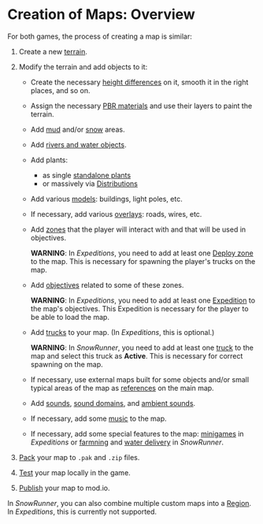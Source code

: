 # Creation of Maps: Overview

For both games, the process of creating a map is similar:

1.  Create a new [terrain](./terrain/creation_of_terrain.md).

2.  Modify the terrain and add objects to it:

    -   Create the necessary [height differences](./terrain/geometry_brushes_for_terrain/overview_main_geometry_brush.md) on it, smooth it in the right places, and so on.

    -   Assign the necessary [PBR materials](./pbr_materials/assigning_pbr_materials_to_terrain.md) and use their layers to paint the terrain.

    -   Add [mud](./terrain/geometry_brushes_for_terrain/mud.md) and/or [snow](./terrain/geometry_brushes_for_terrain/snow.md) areas.

    -   Add [rivers and water objects](./rivers_and_water_objects/adding_rivers_and_water_objects.md).

    -   Add plants:
        -   as single [standalone plants](./plants/adding_plants.md)
        -   or massively via [Distributions](./distributions/adding_multiple_objects_via_distribution.md)

    -   Add various [models](./models/adding_models.md): buildings, light poles, etc.

    -   If necessary, add various [overlays](./overlays/adding_overlays.md): roads, wires, etc.

    -   Add [zones](./zones/zones_overview.md) that the player will interact with and that will be used in objectives.

        **WARNING**: In *Expeditions*, you need to add at least one [Deploy zone](./zones/expeditions_zones/deploy_zones.md) to the map. This is necessary for spawning the player's trucks on the map.

    -   Add [objectives](./objectives/objectives_overview.md) related to some of these zones.

        **WARNING**: In *Expeditions*, you need to add at least one [Expedition](./objectives/objectives_in_expeditions/expeditions_and_contracts.md) to the map's objectives. This Expedition is necessary for the player to be able to load the map.

    -   Add [trucks](./trucks/adding_trucks.md) to your map. (In *Expeditions*, this is optional.)

        **WARNING**: In *SnowRunner*, you need to add at least one [truck](./trucks/adding_trucks.md) to the map and select this truck as **Active**. This is necessary for correct spawning on the map.

    -   If necessary, use external maps built for some objects and/or small typical areas of the map as [references](./references/adding_references.md) on the main map.

    -   Add [sounds](./sounds_and_music/sounds/), [sound domains](./sounds_and_music/sound_domains/adding_sound_domains.md), and [ambient sounds](./sounds_and_music/ambient_sounds/adding_ambient_sounds.md).

    -   If necessary, add some [music](./sounds_and_music/music/adding_music.md) to the map.

    -   If necessary, add some special features to the map: [minigames](./minigames/minigames_overview.md) in *Expeditions* or [farmning](./farming/farming_overview.md) and [water delivery](./water_as_resource/water_as_resource.md) in *SnowRunner*.

3.  [Pack](./../packing_and_publishing_maps/packing_maps.md) your map to `.pak` and `.zip` files.

4.  [Test](./../packing_and_publishing_maps/testing_maps.md) your map locally in the game.

5.  [Publish](./../packing_and_publishing_maps/publishing_maps.md) your map to mod.io.


In *SnowRunner*, you can also combine multiple custom maps into a [Region](./regions/regions_with_multiple_maps.md).  
In *Expeditions*, this is currently not supported.  

